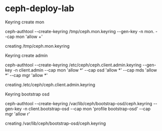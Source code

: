 # ceph-deploy-lab

Keyring create mon

ceph-authtool --create-keyring /tmp/ceph.mon.keyring --gen-key -n mon. --cap mon 'allow +'

creating /tmp/ceph.mon.keyring


Keyring create admin

ceph-authtool --create-keyring /etc/ceph/ceph.client.admin.keyring --gen-key -n client.admin --cap mon 'allow *' --cap osd 'allow *' --cap mds 'allow *' --cap mgr 'allow *'

creating /etc/ceph/ceph.client.admin.keyring


Keyring bootstrap osd

ceph-authtool --create-keyring /var/lib/ceph/bootstrap-osd/ceph.keyring --gen-key -n client.bootstrap-osd --cap mon 'profile bootstrap-osd' --cap mgr 'allow r'

creating /var/lib/ceph/bootstrap-osd/ceph.keyring
